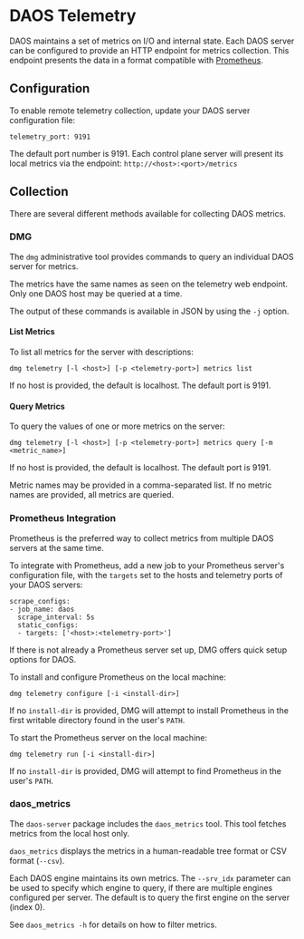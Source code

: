 # DAOS Telemetry

DAOS maintains a set of metrics on I/O and internal state. Each DAOS server can
be configured to provide an HTTP endpoint for metrics collection. This
endpoint presents the data in a format compatible with
[Prometheus](https://prometheus.io).

## Configuration

To enable remote telemetry collection, update your DAOS server configuration
file:

```
telemetry_port: 9191
```

The default port number is 9191. Each control plane server will present its
local metrics via the endpoint: `http://<host>:<port>/metrics`

## Collection

There are several different methods available for collecting DAOS metrics.

### DMG

The `dmg` administrative tool provides commands to query an individual DAOS
server for metrics.

The metrics have the same names as seen on the telemetry web endpoint. Only one
DAOS host may be queried at a time.

The output of these commands is available in JSON by using the `-j` option.

#### List Metrics

To list all metrics for the server with descriptions:

```
dmg telemetry [-l <host>] [-p <telemetry-port>] metrics list
```

If no host is provided, the default is localhost. The default port is 9191.

#### Query Metrics

To query the values of one or more metrics on the server:

```
dmg telemetry [-l <host>] [-p <telemetry-port>] metrics query [-m <metric_name>]
```

If no host is provided, the default is localhost. The default port is 9191.

Metric names may be provided in a comma-separated list. If no metric names are
provided, all metrics are queried.

### Prometheus Integration

Prometheus is the preferred way to collect metrics from multiple DAOS servers
at the same time.

To integrate with Prometheus, add a new job to your Prometheus server's
configuration file, with the `targets` set to the hosts and telemetry ports of
your DAOS servers:

```
scrape_configs:
- job_name: daos
  scrape_interval: 5s
  static_configs:
  - targets: ['<host>:<telemetry-port>']
```

If there is not already a Prometheus server set up, DMG offers quick setup
options for DAOS.

To install and configure Prometheus on the local machine:

```
dmg telemetry configure [-i <install-dir>]
```

If no `install-dir` is provided, DMG will attempt to install Prometheus in the
first writable directory found in the user's `PATH`.

To start the Prometheus server on the local machine:

```
dmg telemetry run [-i <install-dir>]
```

If no `install-dir` is provided, DMG will attempt to find Prometheus in the
user's `PATH`.

### daos_metrics

The `daos-server` package includes the `daos_metrics` tool. This tool fetches
metrics from the local host only.

`daos_metrics` displays the metrics in a human-readable tree format or CSV
format (`--csv`).

Each DAOS engine maintains its own metrics.
The `--srv_idx` parameter can be used to specify which engine to query, if there
are multiple engines configured per server.
The default is to query the first engine on the server (index 0).

See `daos_metrics -h` for details on how to filter metrics.
